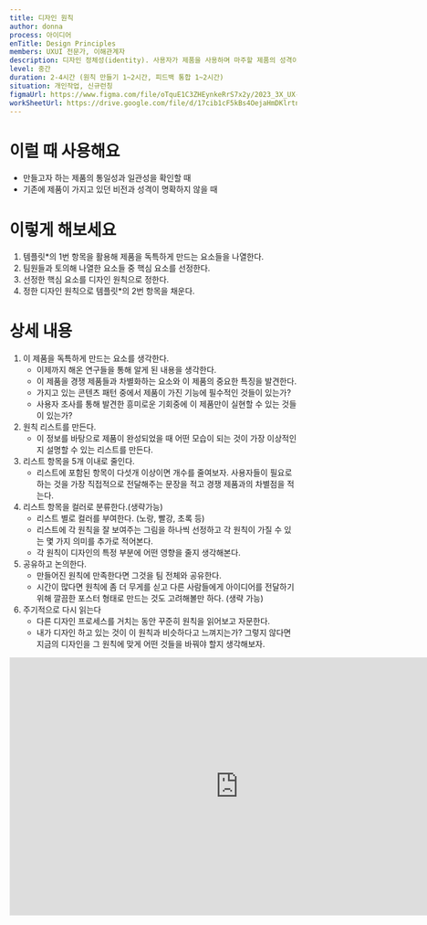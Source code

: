 ```yaml
---
title: 디자인 원칙
author: donna
process: 아이디어
enTitle: Design Principles
members: UXUI 전문가, 이해관계자
description: 디자인 정체성(identity). 사용자가 제품을 사용하며 마주할 제품의 성격이나 느낌을 부여하는 것.
level: 중간
duration: 2-4시간 (원칙 만들기 1~2시간, 피드백 통합 1~2시간)
situation: 개인작업, 신규런칭
figmaUrl: https://www.figma.com/file/oTquE1C3ZHEynkeRrS7x2y/2023_3X_UX-Card_WorkSheet_Ver.3?type=design&node-id=104-2586&mode=design&t=uMLYbDeXRC8639ZD-4
workSheetUrl: https://drive.google.com/file/d/17cib1cF5kBs4OejaHmDKlrtnRCRLyKBS/view?usp=sharing
---
```


<!-- 프로세스별 보기: 공감, 설계, 프로토타입, 테스트 -->
<!--UXUI 전문가, 팀 구성원, 사용자, 이해관계자, 누구나 -->
<!--level: 쉬움, 중간, 어려움-->
<!--개인작업, 신규런칭, 리뉴얼고도화-->

# 이럴 때 사용해요

- 만들고자 하는 제품의 통일성과 일관성을 확인할 때 
- 기존에 제품이 가지고 있던 비전과 성격이 명확하지 않을 때

# 이렇게 해보세요

1. 템플릿*의 1번 항목을 활용해 제품을 독특하게 만드는 요소들을 나열한다. 
2. 팀원들과 토의해 나열한 요소들 중 핵심 요소를 선정한다. 
3. 선정한 핵심 요소를 디자인 원칙으로 정한다. 
4. 정한 디자인 원칙으로 템플릿*의 2번 항목을 채운다.

# 상세 내용
1. 이 제품을 독특하게 만드는 요소를 생각한다.
    - 이제까지 해온 연구들을 통해 알게 된 내용을 생각한다.
    - 이 제품을 경쟁 제품들과 차별화하는 요소와 이 제품의 중요한 특징을 발견한다.
    - 가지고 있는 콘텐츠 패턴 중에서 제품이 가진 기능에 필수적인 것들이 있는가?
    - 사용자 조사를 통해 발견한 흥미로운 기회중에 이 제품만이 실현할 수 있는 것들이 있는가?
2. 원칙 리스트를 만든다.
    - 이 정보를 바탕으로 제품이 완성되었을 때 어떤 모습이 되는 것이 가장 이상적인지 설명할 수 있는 리스트를 만든다.
3. 리스트 항목을 5개 이내로 줄인다.
    - 리스트에 포함된 항목이 다섯개 이상이면 개수를 줄여보자. 사용자들이 필요로 하는 것을 가장 직접적으로 전달해주는 문장을 적고 경쟁 제품과의 차별점을 적는다.
4. 리스트 항목을 컬러로 분류한다.(생략가능)
    - 리스트 별로 컬러를 부여한다. (노랑, 빨강, 초록 등)
    - 리스트에 각 원칙을 잘 보여주는 그림을 하나씩 선정하고 각 원칙이 가질 수 있는 몇 가지 의미를 추가로 적어본다.
    - 각 원칙이 디자인의 특정 부분에 어떤 영향을 줄지 생각해본다.
5. 공유하고 논의한다.
    - 만들어진 원칙에 만족한다면 그것을 팀 전체와 공유한다.
    - 시간이 많다면 원칙에 좀 더 무게를 싣고 다른 사람들에게 아이디어를 전달하기 위해 깔끔한 포스터 형태로 만드는 것도 고려해볼만 하다. (생략 가능)
6. 주기적으로 다시 읽는다
    - 다른 디자인 프로세스를 거치는 동안 꾸준히 원칙을 읽어보고 자문한다.
    - 내가 디자인 하고 있는 것이 이 원칙과 비슷하다고 느껴지는가? 그렇지 않다면 지금의 디자인을 그 원칙에 맞게 어떤 것들을 바꿔야 할지 생각해보자.


<iframe style="border: 1px solid rgba(0, 0, 0, 0.1);" width="800" height="450" src="https://www.figma.com/embed?embed_host=share&url=https%3A%2F%2Fwww.figma.com%2Ffile%2FoTquE1C3ZHEynkeRrS7x2y%2F2023_3X_UX-Card_WorkSheet_Ver.3%3Ftype%3Ddesign%26node-id%3D104%253A2587%26mode%3Ddesign%26t%3DuMLYbDeXRC8639ZD-1" allowfullscreen></iframe>
